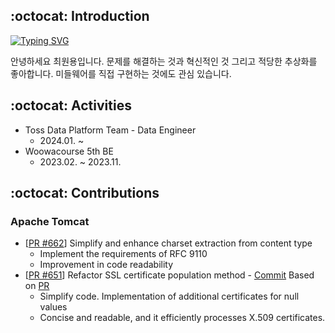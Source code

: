 ## :octocat: Introduction
<span>
<div>
<a href="https://git.io/typing-svg">
  <img src="https://readme-typing-svg.demolab.com?font=Fira+Code&duration=4000&pause=300&color=58A6FF&background=FFFFFF00&random=false&width=435&lines=Stockdale+Paradox;Data+Engineer" alt="Typing SVG" />
</a>

안녕하세요 최원용입니다. 문제를 해결하는 것과 혁신적인 것 그리고 적당한 추상화를 좋아합니다. 미들웨어를 직접 구현하는 것에도 관심 있습니다.
</span>

## :octocat: Activities
* Toss Data Platform Team - Data Engineer
  * 2024.01. ~
* Woowacourse 5th BE
  * 2023.02. ~ 2023.11.

## :octocat: Contributions
### Apache Tomcat
* [[PR #662](https://github.com/apache/tomcat/pull/662)] Simplify and enhance charset extraction from content type
  * Implement the requirements of RFC 9110
  * Improvement in code readability
* [[PR #651](https://github.com/apache/tomcat/pull/651)] Refactor SSL certificate population method - [Commit](https://github.com/apache/tomcat/commit/f650ea788df8067baa4267ac4df806ba1bff1853) Based on [PR](https://github.com/apache/tomcat/pull/651)
  * Simplify code. Implementation of additional certificates for null values
  * Concise and readable, and it efficiently processes X.509 certificates.
